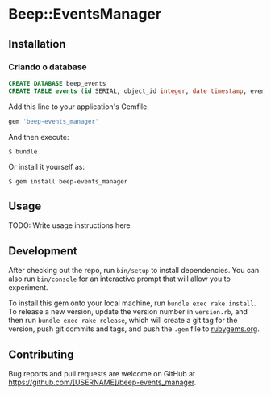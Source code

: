 # Beep::EventsManager



## Installation
### Criando o database
```sql
CREATE DATABASE beep_events
CREATE TABLE events (id SERIAL, object_id integer, date timestamp, event_data json, object_domain varchar(30), object_type varchar(30))
```

Add this line to your application's Gemfile:

```ruby
gem 'beep-events_manager'
```

And then execute:

    $ bundle

Or install it yourself as:

    $ gem install beep-events_manager

## Usage

TODO: Write usage instructions here

## Development

After checking out the repo, run `bin/setup` to install dependencies. You can also run `bin/console` for an interactive prompt that will allow you to experiment.

To install this gem onto your local machine, run `bundle exec rake install`. To release a new version, update the version number in `version.rb`, and then run `bundle exec rake release`, which will create a git tag for the version, push git commits and tags, and push the `.gem` file to [rubygems.org](https://rubygems.org).

## Contributing

Bug reports and pull requests are welcome on GitHub at https://github.com/[USERNAME]/beep-events_manager.


